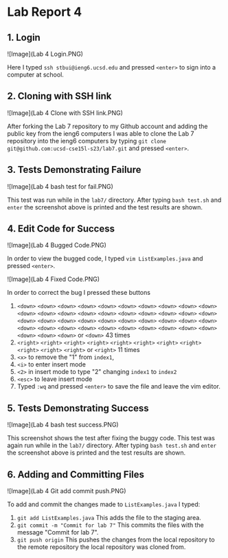 # Lab Report 4
## 1. Login
   
   ![Image](Lab 4 Login.PNG)
   
   Here I typed `ssh stbui@ieng6.ucsd.edu` and pressed `<enter>` to sign into a computer at school.
## 2. Cloning with SSH link

   ![Image](Lab 4 Clone with SSH link.PNG)
   
   After forking the Lab 7 repository to my Github account and adding the public key from the ieng6 computers I was able to clone the Lab 7 repository into the ieng6 computers by typing `git clone git@github.com:ucsd-cse15l-s23/lab7.git` and pressed `<enter>`.
## 3. Tests Demonstrating Failure

   ![Image](Lab 4 bash test for fail.PNG)

   This test was run while in the `lab7/` directory. After typing `bash test.sh` and `enter` the screenshot above is printed and the test results are shown.
## 4. Edit Code for Success
   ![Image](Lab 4 Bugged Code.PNG)

   In order to view the bugged code, I typed `vim ListExamples.java` and pressed `<enter>`. 
   
   ![Image](Lab 4 Fixed Code.PNG)

   In order to correct the bug I pressed these buttons
   1. `<down>` `<down>` `<down>` `<down>` `<down>` `<down>` `<down>` `<down>` `<down>` `<down>` `<down>` `<down>` `<down>` `<down>` `<down>` `<down>` `<down>` `<down>` `<down>` `<down>` `<down>` `<down>` `<down>` `<down>` `<down>` `<down>` `<down>` `<down>` `<down>` `<down>` `<down>` `<down>` `<down>` `<down>` `<down>` `<down>` `<down>` `<down>` `<down>` `<down>` `<down>` `<down>` `<down>` or `<down>` 43 times
   2. `<right>` `<right>` `<right>` `<right>` `<right>` `<right>` `<right>` `<right>` `<right>` `<right>` `<right>` or `<right>` 11 times
   3. `<x>` to remove the "1" from `index1`,
   4. `<i>` to enter insert mode
   5. `<2>` in insert mode to type "2" changing `index1` to `index2`
   6. `<esc>` to leave insert mode
   7. Typed `:wq` and pressed `<enter>` to save the file and leave the vim editor.

## 5. Tests Demonstrating Success

   ![Image](Lab 4 bash test success.PNG)

   This screenshot shows the test after fixing the buggy code.
   This test was again run while in the `lab7/` directory. After typing `bash test.sh` and `enter` the screenshot above is printed and the test results are shown.
## 6. Adding and Committing Files
    
   ![Image](Lab 4 Git add commit push.PNG)
   
   To add and commit the changes made to `ListExamples.java` I typed:
   1. `git add ListExamples.java` This adds the file to the staging area.
   2. `git commit -m "Commit for lab 7"` This commits the files with the message "Commit for lab 7".
   3. `git push origin` This pushes the changes from the local repository to the remote repository the local repository was cloned from.

